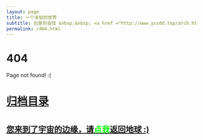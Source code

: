 ```yaml
---
layout: page
title: 一个未知的世界
subtitle: 也是你会找 &nbsp;&nbsp; <a href ="http://www.yssdd.top/arch.html">架构</a>&nbsp;&nbsp; <a href ="http://www.yssdd.top/life.html">生活故事</a>&nbsp;&nbsp; <a href ="http://www.yssdd.top/jvm.html">JVM</a>&nbsp;&nbsp; <a href ="http://www.yssdd.top/spring-boot.html">Spring Boot</a>&nbsp;&nbsp; <a href ="http://www.yssdd.top/spring-cloud.html">Spring Cloud</a>
permalink: /404.html
---
```


# 404

Page not found! :(

<h1><a href ="http://www.yssdd.top/archives.html">归档目录</a><h1>

<h2><a href="http://www.yssdd.top/archives.html">您来到了宇宙的边缘，请<span style="color:#00FF00">点我</span>返回地球 :)</a></h2>
